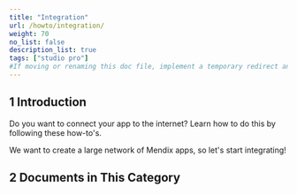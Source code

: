 ```yaml
---
title: "Integration"
url: /howto/integration/
weight: 70
no_list: false
description_list: true
tags: ["studio pro"]
#If moving or renaming this doc file, implement a temporary redirect and let the respective team know they should update the URL in the product. See Mapping to Products for more details.
---
```


## 1 Introduction

Do you want to connect your app to the internet? Learn how to do this by following these how-to's.

We want to create a large network of Mendix apps, so let's start integrating!

## 2 Documents in This Category
